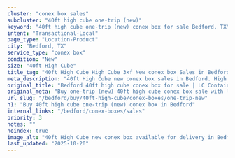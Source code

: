 ```yaml
---
cluster: "conex box sales"
subcluster: "40ft high cube one-trip (new)"
keyword: "40ft high cube one-trip (new) conex box for sale Bedford, TX"
intent: "Transactional-Local"
page_type: "Location-Product"
city: "Bedford, TX"
service_type: "conex box"
condition: "New"
size: "40ft High Cube"
title_tag: "40ft High Cube High Cube 3xf New conex box Sales in Bedford | LC Container"
meta_description: "40ft High Cube new conex box sales in Bedford. High cube containers with extra height. Fast delivery, competitive pricing. Serving conex boxes area. Quote ID: WU9. Call (214) 524-4168 for your free quote today."
original_title: "Bedford 40ft high cube conex box for sale | LC Container"
original_meta: "Buy one-trip (new) 40ft high cube conex box sale with local delivery in Bedford, TX. LC Container — local Since 2003. Request a fast quote today."
url_slug: "/bedford/buy/40ft-high-cube/conex-boxes/one-trip-new"
h1: "Buy 40ft high cube one-trip (new) conex box in Bedford"
internal_links: "/bedford/conex-boxes/sales"
priority: 3
notes: ""
noindex: true
image_alt: "40ft High Cube new conex box available for delivery in Bedford"
last_updated: "2025-10-20"
---
```


<!-- TODO: Add unique city/inventory copy, images, and internal links here. -->
